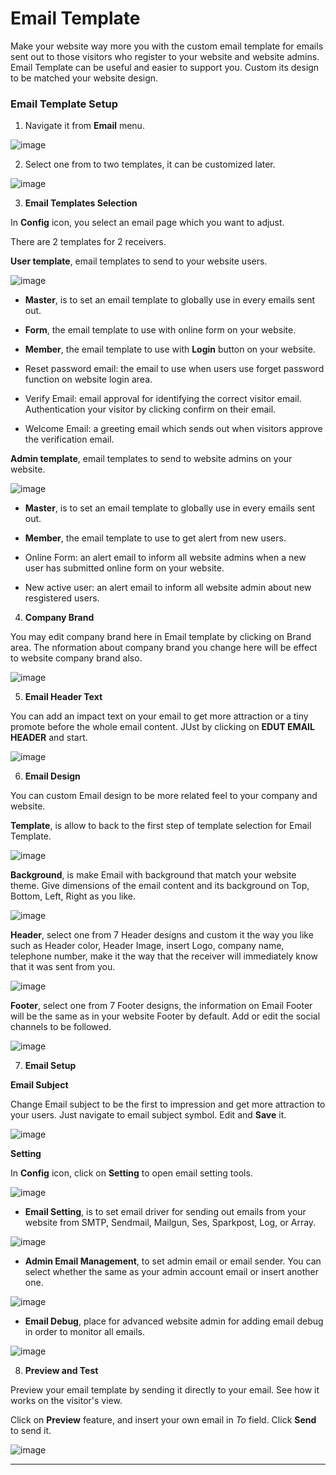 # Email Template

Make your website way more you with the custom email template for emails sent out to those visitors who register to your website and website admins. Email Template can be useful and easier to support you. Custom its design to be matched your website design.


### Email Template Setup

1. Navigate it from **Email** menu.

![image](images/email1.png)


2. Select one from to two templates, it can be customized later.

![image](images/email2template.png)


3. **Email Templates Selection**

In **Config** icon, you select an email page which you want to adjust.

There are 2 templates for 2 receivers.

**User template**, email templates to send to your website users.

![image](images/email15.png)

- **Master**, is to set an email template to globally use in every emails sent out.

- **Form**, the email template to use with online form on your website.

- **Member**, the email template to use with **Login** button on your website.

- Reset password email: the email to use when users use forget password function on website login area. 

- Verify Email: email approval for identifying the correct visitor email. Authentication your visitor by clicking confirm on their email.

- Welcome Email: a greeting email which sends out when visitors approve the verification email.


**Admin template**, email templates to send to website admins on your website.

![image](images/email16.png)

- **Master**, is to set an email template to globally use in every emails sent out.

- **Member**, the email template to use to get alert from new users.

- Online Form: an alert email to inform all website admins when a new user has submitted online form on your website.

- New active user: an alert email to inform all website admin about new resgistered users.


4. **Company Brand**

You may edit company brand here in Email template by clicking on Brand area. The nformation about company brand you change here will be effect to website company brand also.

![image](images/email8.png)


5. **Email Header Text**

You can add an impact text on your email to get more attraction or a tiny promote before the whole email content. JUst by clicking on **EDUT EMAIL HEADER** and start.

![image](images/email7.png)


6. **Email Design**

You can custom Email design to be more related feel to your company and website.

**Template**, is allow to back to the first step of template selection for Email Template.

![image](images/email2template.png)

**Background**, is make Email with background that match your website theme. Give dimensions of the email content and its background on Top, Bottom, Left, Right as you like.

![image](images/email3bg.png)

**Header**, select one from 7 Header designs and custom it the way you like such as Header color, Header Image, insert Logo, company name, telephone number, make it the way that the receiver will immediately know that it was sent from you.

![image](images/email4header.png)

**Footer**, select one from 7 Footer designs, the information on Email Footer will be the same as in your website Footer by default. Add or edit the social channels to be followed.

![image](images/email5footer.png)


7. **Email Setup**

**Email Subject**

Change Email subject to be the first to impression and get more attraction to your users. Just navigate to email subject symbol. Edit and **Save** it.

![image](images/email9.png)

**Setting**

In **Config** icon, click on **Setting** to open email setting tools.

![image](images/email10.png)


- **Email Setting**, is to set email driver for sending out emails from your website from SMTP, Sendmail, Mailgun, Ses, Sparkpost, Log, or Array.

![image](images/emaill11.png)

- **Admin Email Management**, to set admin email or email sender. You can select whether the same as your admin account email or insert another one.

![image](images/email12.png)

- **Email Debug**, place for advanced website admin for adding email debug in order to monitor all emails.

![image](images/email13.png)


8. **Preview and Test**

Preview your email template by sending it directly to your email. See how it works on the visitor's view.

Click on **Preview** feature, and insert your own email in *To* field. Click **Send** to send it.

![image](images/email14.png)


---------------------------------------------------------------------------------------
